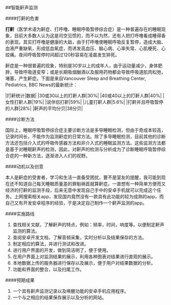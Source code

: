 ##智能鼾声监测

####打鼾的危害

**打鼾**（医学术语为鼾症、打呼噜、睡眠呼吸暂停综合症）是一种普遍存在的睡眠现象，目前大多数人认为这是司空见惯的，而不以为然，还有人把打呼噜看成睡得香的表现。其实打呼噜是健康的大敌，由于打呼噜使睡眠呼吸反复暂停，造成大脑、血液严重缺氧，形成低血氧症，而诱发高血压、脑心病、心率失常、心肌梗死、心绞痛。夜间呼吸暂停时间超过120秒容易在凌晨发生猝死。

鼾症是一种很普遍的现象，特别是30岁以上的成年人，由于运动量减少，身体肥胖，导致呼吸道变窄；或是长期吸烟酗酒以及服用药物都会导致呼吸道肌肉松弛，堵塞，产生鼾症。下面是来自Vancouver Sleep and Breathing Center, Pediatrics, BBC News的最新统计：

|打鼾统计|数据|
|30或30以上的打鼾人群|30%|
|40或40以上的打鼾人群|40%|
|女性打鼾人群|19%|
|说伴侣打鼾|59%|
|儿童打鼾人群|5.6%|
|打鼾并且呼吸暂停的人群|28%|
|鼾声的平均分贝|38分贝|

####诊断方法

国际上，睡眠呼吸暂停综合症主要诊断方法是多导睡眠检测，但由于奇成本较高，记录时间长，不能作为监测鼾症的日常方法。除了多导睡眠检测，目前其他的诊断方法还包括介入式的呼吸传感器方法和非介入式的睡眠监测方法。这些监测方法都是基于对睡眠鼾声的检测，因此，对鼾声的检测与分析成为了诊断睡眠呼吸暂停综合症的一种新方法，逐渐进入人们的视野。

####动机以及创意

本人是鼾症的受害者，学习和生活一直备受困扰，要不是室友的提醒，我可能到现在还不知道自己每天睡眠质量差的罪魁祸首就算鼾症。一直想有一种简单方便而又经济的打鼾的监测手段，后来无意中发现自己手中的安卓手机就可以完成这个任务。上网搜索相关app，发现国内竟然没有一款具有此功能的较为成熟的app，而自己又有开发安卓程序的经验，于是决定自己制作一个鼾声监测的app。

####实施路线

1. 查找相关文献，了解鼾声的特点，例如：频率，时间，响度等。以便制定鼾声监测的算法。
2. 查阅安卓开发文档，了解音频采集，实时分析以及结果保存的方法。
3. 制定相应的算法，并进行测试和改进。
4. 进行用户界面的开发，做到简洁明了，便于使用。
4. 在用户界面上对监测结果的展示，利用各种图表对结果进行直观的展示。
5. 本地数据上传的服务器进行保存以及展示，便于用户对结果数据的分析。
5. 功能和界面的整合，以及扫尾工作。

####预期成果

1. 一个具有鼾声监测记录以及唤醒功能的安卓手机应用程序。
2. 一个与之相应的结果保存展示以及分析的网站。

